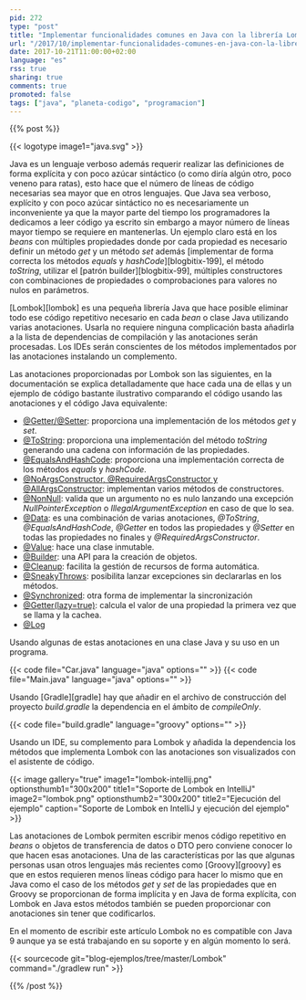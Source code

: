 ```yaml
---
pid: 272
type: "post"
title: "Implementar funcionalidades comunes en Java con la librería Lombok"
url: "/2017/10/implementar-funcionalidades-comunes-en-java-con-la-libreria-lombok/"
date: 2017-10-21T11:00:00+02:00
language: "es"
rss: true
sharing: true
comments: true
promoted: false
tags: ["java", "planeta-codigo", "programacion"]
---
```


{{% post %}}

{{< logotype image1="java.svg" >}}

Java es un lenguaje verboso además requerir realizar las definiciones de forma explícita y con poco azúcar sintáctico (o como diría algún otro, poco veneno para ratas), esto hace que el número de líneas de código necesarias sea mayor que en otros lenguajes. Que Java sea verboso, explícito y con poco azúcar sintáctico no es necesariamente un inconveniente ya que la mayor parte del tiempo los programadores la dedicamos a leer código ya escrito sin embargo a mayor número de líneas mayor tiempo se requiere en mantenerlas. Un ejemplo claro está en los _beans_ con múltiples propiedades donde por cada propiedad es necesario definir un método _get_ y un método _set_ además [implementar de forma correcta los métodos _equals_ y _hashCode_][blogbitix-199], el método _toString_, utilizar el [patrón builder][blogbitix-99], múltiples constructores con combinaciones de propiedades o comprobaciones para valores no nulos en parámetros.

[Lombok][lombok] es una pequeña librería Java que hace posible eliminar todo ese código repetitivo necesario en cada _bean_ o clase Java utilizando varias anotaciones. Usarla no requiere ninguna complicación basta añadirla a la lista de dependencias de compilación y las anotaciones serán procesadas. Los IDEs serán conscientes de los métodos implementados por las anotaciones instalando un complemento.

Las anotaciones proporcionadas por Lombok son las siguientes, en la documentación se explica detalladamente que hace cada una de ellas y un ejemplo de código bastante ilustrativo comparando el código usando las anotaciones y el código Java equivalente:

* [@Getter/@Setter](https://projectlombok.org/features/GetterSetter): proporciona una implementación de los métodos _get_ y _set_.
* [@ToString](https://projectlombok.org/features/ToString): proporciona una implementación del método _toString_ generando una cadena con información de las propiedades.
* [@EqualsAndHashCode](https://projectlombok.org/features/EqualsAndHashCode): proporciona una implementación correcta de los métodos _equals_ y _hashCode_.
* [@NoArgsConstructor, @RequiredArgsConstructor y @AllArgsConstructor](https://projectlombok.org/features/constructor): implementan varios métodos de constructores.
* [@NonNull](https://projectlombok.org/features/NonNull): valida que un argumento no es nulo lanzando una excepción _NullPointerException_ o _IllegalArgumentException_ en caso de que lo sea.
* [@Data](https://projectlombok.org/features/Data): es una combinación de varias anotaciones, _@ToString_, _@EqualsAndHashCode_, _@Getter_ en todos las propiedades y _@Setter_ en todas las propiedades no finales y _@RequiredArgsConstructor_.
* [@Value](https://projectlombok.org/features/Value): hace una clase inmutable.
* [@Builder](https://projectlombok.org/features/Builder): una API para la creación de objetos.
* [@Cleanup](https://projectlombok.org/features/Cleanup): facilita la gestión de recursos de forma automática.
* [@SneakyThrows](https://projectlombok.org/features/SneakyThrows): posibilita lanzar excepciones sin declararlas en los métodos.
* [@Synchronized](https://projectlombok.org/features/Synchronized): otra forma de implementar la sincronización
* [@Getter(lazy=true)](https://projectlombok.org/features/GetterLazy): calcula el valor de una propiedad la primera vez que se llama y la cachea.
* [@Log](https://projectlombok.org/features/log)

Usando algunas de estas anotaciones en una clase Java y su uso en un programa.

{{< code file="Car.java" language="java" options="" >}}
{{< code file="Main.java" language="java" options="" >}}

Usando [Gradle][gradle] hay que añadir en el archivo de construcción del proyecto _build.gradle_ la dependencia en el ámbito de _compileOnly_.

{{< code file="build.gradle" language="groovy" options="" >}}

Usando un IDE, su complemento para Lombok y añadida la dependencia los métodos que implementa Lombok con las anotaciones son visualizados con el asistente de código.

{{< image
    gallery="true"
    image1="lombok-intellij.png" optionsthumb1="300x200" title1="Soporte de Lombok en IntelliJ"
    image2="lombok.png" optionsthumb2="300x200" title2="Ejecución del ejemplo"
    caption="Soporte de Lombok en IntelliJ y ejecución del ejemplo" >}}

Las anotaciones de Lombok permiten escribir menos código repetitivo en _beans_ o objetos de transferencia de datos o DTO pero conviene conocer lo que hacen esas anotaciones. Una de las características por las que algunas personas usan otros lenguajes más recientes como [Groovy][groovy] es que en estos requieren menos líneas código para hacer lo mismo que en Java como el caso de los métodos _get_ y _set_ de las propiedades que en Groovy se proporcionan de forma implícita y en Java de forma explícita, con Lombok en Java estos métodos también se pueden proporcionar con anotaciones sin tener que codificarlos.

En el momento de escribir este artículo Lombok no es compatible con Java 9 aunque ya se está trabajando en su soporte y en algún momento lo será.

{{< sourcecode git="blog-ejemplos/tree/master/Lombok" command="./gradlew run" >}}

{{% /post %}}
